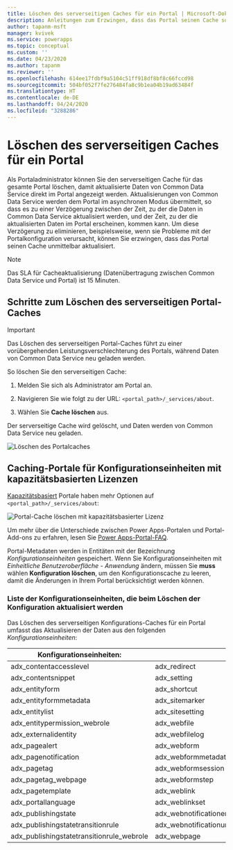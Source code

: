 ```yaml
---
title: Löschen des serverseitigen Caches für ein Portal | Microsoft-Dokumentation
description: Anleitungen zum Erzwingen, dass das Portal seinen Cache sofort aktualisiert.
author: tapanm-msft
manager: kvivek
ms.service: powerapps
ms.topic: conceptual
ms.custom: ''
ms.date: 04/23/2020
ms.author: tapanm
ms.reviewer: ''
ms.openlocfilehash: 614ee17fdbf9a5104c51ff918df8bf8c66fccd98
ms.sourcegitcommit: 504bf052f7fe276484fa8c9b1ea04b19ad63484f
ms.translationtype: HT
ms.contentlocale: de-DE
ms.lasthandoff: 04/24/2020
ms.locfileid: "3288286"
---
```

# <a name="clear-the-server-side-cache-for-a-portal"></a>Löschen des serverseitigen Caches für ein Portal

Als Portaladministrator können Sie den serverseitigen Cache für das gesamte Portal löschen, damit aktualisierte Daten von Common Data Service direkt im Portal angezeigt werden. Aktualisierungen von Common Data Service werden dem Portal im asynchronen Modus übermittelt, so dass es zu einer Verzögerung zwischen der Zeit, zu der die Daten in Common Data Service aktualisiert werden, und der Zeit, zu der die aktualisierten Daten im Portal erscheinen, kommen kann. Um diese Verzögerung zu eliminieren, beispielsweise, wenn sie Probleme mit der Portalkonfiguration verursacht, können Sie erzwingen, dass das Portal seinen Cache unmittelbar aktualisiert.

> [!NOTE]
> Das SLA für Cacheaktualisierung (Datenübertragung zwischen Common Data Service und Portal) ist 15 Minuten.

## <a name="steps-to-clear-portal-server-side-cache"></a>Schritte zum Löschen des serverseitigen Portal-Caches

> [!IMPORTANT]
> Das Löschen des serverseitigen Portal-Caches führt zu einer vorübergehenden Leistungsverschlechterung des Portals, während Daten von Common Data Service neu geladen werden.

So löschen Sie den serverseitigen Cache:

1. Melden Sie sich als Administrator am Portal an.

1. Navigieren Sie wie folgt zu der URL: `<portal_path>/_services/about`.

1. Wählen Sie **Cache löschen** aus.

Der serverseitige Cache wird gelöscht, und Daten werden von Common Data Service neu geladen. 

![Löschen des Portalcaches](media/clear-server-side-cache/clear-portal-cache.png)

## <a name="configuration-entity-caching-portals-with-capacity-based-licenses"></a>Caching-Portale für Konfigurationseinheiten mit kapazitätsbasierten Lizenzen

[Kapazitätsbasiert](https://docs.microsoft.com/power-platform/admin/powerapps-flow-licensing-faq#portals) Portale haben mehr Optionen auf `<portal_path>/_services/about`:

![Portal-Cache löschen mit kapazitätsbasierter Lizenz](media/clear-server-side-cache/clear-config-capacity-license.png)

Um mehr über die Unterschiede zwischen Power Apps-Portalen und Portal-Add-ons zu erfahren, lesen Sie [Power Apps-Portal-FAQ](../faq.md#what-is-the-difference-between-power-apps-portals-dynamics-365-portals-and-add-on-portals).

Portal-Metadaten werden in Entitäten mit der Bezeichnung *Konfigurationseinheiten* gespeichert. Wenn Sie Konfigurationseinheiten mit *Einheitliche Benutzeroberfläche - Anwendung* ändern, müssen Sie **muss** wählen **Konfiguration löschen**, um den Konfigurationscache zu leeren, damit die Änderungen in Ihrem Portal berücksichtigt werden können.  

### <a name="list-of-configuration-entities-refreshed-when-you-clear-config"></a>Liste der Konfigurationseinheiten, die beim Löschen der Konfiguration aktualisiert werden

Das Löschen des serverseitigen Konfigurations-Caches für ein Portal umfasst das Aktualisieren der Daten aus den folgenden *Konfigurationseinheiten*:

| Konfigurationseinheiten:| | |
|-------------------------------------------|---------------------------|--------------------------------------|
| adx_contentaccesslevel                    | adx_redirect              | adx_webpage_tag                      |
| adx_contentsnippet                        | adx_setting               | adx_webpageaccesscontrolrule         |
| adx_entityform                            | adx_shortcut              | adx_webpageaccesscontrolrule_webrole |
| adx_entityformmetadata                    | adx_sitemarker            | adx_webpagehistory                   |
| adx_entitylist                            | adx_sitesetting           | adx_webpagelog                       |
| adx_entitypermission_webrole              | adx_webfile               | adx_webrole_systemuser               |
| adx_externalidentity                      | adx_webfilelog            | adx_website                          |
| adx_pagealert                             | adx_webform               | adx_website_list                     |
| adx_pagenotification                      | adx_webformmetadata       | adx_website_sponsor                  |
| adx_pagetag                               | adx_webformsession        | adx_websiteaccess                    |
| adx_pagetag_webpage                       | adx_webformstep           | adx_websiteaccess_webrole            |
| adx_pagetemplate                          | adx_weblink               | adx_websitebinding                   |
| adx_portallanguage                        | adx_weblinkset            | adx_websitelanguage                  |
| adx_publishingstate                       | adx_webnotificationentity | adx_webtemplate                      |
| adx_publishingstatetransitionrule         | adx_webnotificationurl    | adx_urlhistory                       |
| adx_publishingstatetransitionrule_webrole | adx_webpage               | adx_entitypermission                 |
